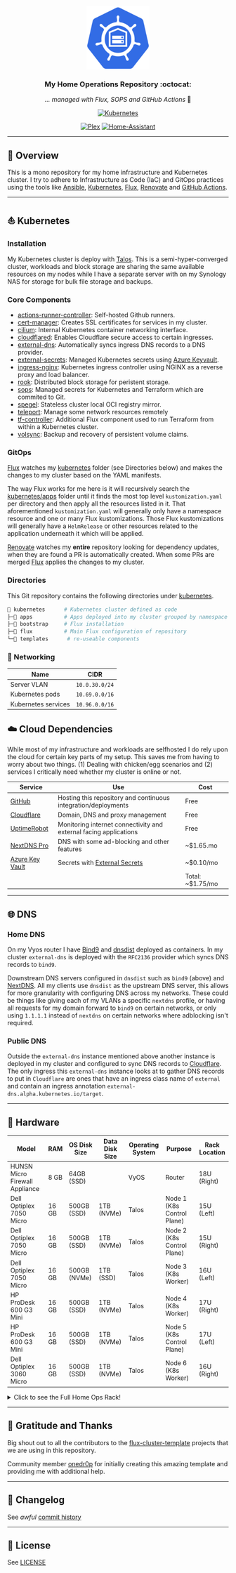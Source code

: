 <div align="center">

<img src="https://github.com/binaryn3xus/HomeOps/blob/main/docs/images/logo.png" align="center" width="144px" height="144px"/>

### My Home Operations Repository :octocat:

_... managed with Flux, SOPS and GitHub Actions_ 🤖

</div>

<div align="center">

[![Kubernetes](https://img.shields.io/badge/v1.29-blue?style=for-the-badge&logo=kubernetes&logoColor=white)](https://k3s.io/)

[![Plex](https://img.shields.io/uptimerobot/status/m792627751-0264dfd72c060e8b390e6398?logo=plex&logoColor=white&color=brightgreeen&label=Plex&style=for-the-badge)](https://plex.tv)
[![Home-Assistant](https://img.shields.io/uptimerobot/status/m792627687-253e54a4fb0305d78f746aef?logo=homeassistant&logoColor=white&color=brightgreeen&label=Home%20Assistant&style=for-the-badge)](https://www.home-assistant.io/)

</div>

---

## 📖 Overview

This is a mono repository for my home infrastructure and Kubernetes cluster. I try to adhere to Infrastructure as Code (IaC) and GitOps practices using the tools like [Ansible](https://www.ansible.com/), [Kubernetes](https://kubernetes.io/), [Flux](https://github.com/fluxcd/flux2), [Renovate](https://github.com/renovatebot/renovate) and [GitHub Actions](https://github.com/features/actions).

---

## ⛵ Kubernetes

### Installation

My Kubernetes cluster is deploy with [Talos](https://www.talos.dev). This is a semi-hyper-converged cluster, workloads and block storage are sharing the same available resources on my nodes while I have a separate server with on my Synology NAS for storage for bulk file storage and backups.

### Core Components


- [actions-runner-controller](https://github.com/actions/actions-runner-controller): Self-hosted Github runners.
- [cert-manager](https://github.com/cert-manager/cert-manager): Creates SSL certificates for services in my cluster.
- [cilium](https://github.com/cilium/cilium): Internal Kubernetes container networking interface.
- [cloudflared](https://github.com/cloudflare/cloudflared): Enables Cloudflare secure access to certain ingresses.
- [external-dns](https://github.com/kubernetes-sigs/external-dns): Automatically syncs ingress DNS records to a DNS provider.
- [external-secrets](https://github.com/external-secrets/external-secrets): Managed Kubernetes secrets using [Azure Keyvault](https://azure.microsoft.com/en-us/products/key-vault).
- [ingress-nginx](https://github.com/kubernetes/ingress-nginx): Kubernetes ingress controller using NGINX as a reverse proxy and load balancer.
- [rook](https://github.com/rook/rook): Distributed block storage for peristent storage.
- [sops](https://github.com/getsops/sops): Managed secrets for Kubernetes and Terraform which are commited to Git.
- [spegel](https://github.com/XenitAB/spegel): Stateless cluster local OCI registry mirror.
- [teleport](https://goteleport.com/): Manage some network resources remotely
- [tf-controller](https://github.com/weaveworks/tf-controller): Additional Flux component used to run Terraform from within a Kubernetes cluster.
- [volsync](https://github.com/backube/volsync): Backup and recovery of persistent volume claims.

### GitOps

[Flux](https://github.com/fluxcd/flux2) watches my [kubernetes](./kubernetes/) folder (see Directories below) and makes the changes to my cluster based on the YAML manifests.

The way Flux works for me here is it will recursively search the [kubernetes/apps](./kubernetes/apps) folder until it finds the most top level `kustomization.yaml` per directory and then apply all the resources listed in it. That aforementioned `kustomization.yaml` will generally only have a namespace resource and one or many Flux kustomizations. Those Flux kustomizations will generally have a `HelmRelease` or other resources related to the application underneath it which will be applied.

[Renovate](https://github.com/renovatebot/renovate) watches my **entire** repository looking for dependency updates, when they are found a PR is automatically created. When some PRs are merged [Flux](https://github.com/fluxcd/flux2) applies the changes to my cluster.

### Directories

This Git repository contains the following directories under [kubernetes](./kubernetes/).

```sh
📁 kubernetes      # Kubernetes cluster defined as code
├─📁 apps          # Apps deployed into my cluster grouped by namespace (see below)
├─📁 bootstrap     # Flux installation
├─📁 flux          # Main Flux configuration of repository
└─📁 templates      # re-useable components
```

### 📡 Networking

| Name                  | CIDR              |
|-----------------------|-------------------|
| Server VLAN           | `10.0.30.0/24`    |
| Kubernetes pods       | `10.69.0.0/16`    |
| Kubernetes services   | `10.96.0.0/16`    |

## ☁️ Cloud Dependencies

While most of my infrastructure and workloads are selfhosted I do rely upon the cloud for certain key parts of my setup. This saves me from having to worry about two things. (1) Dealing with chicken/egg scenarios and (2) services I critically need whether my cluster is online or not.

| Service                                                                      | Use                                                               | Cost             |
|------------------------------------------------------------------------------|-------------------------------------------------------------------|------------------|
| [GitHub](https://github.com/)                                                | Hosting this repository and continuous integration/deployments    | Free             |
| [Cloudflare](https://www.cloudflare.com/)                                    | Domain, DNS and proxy management                                  | Free             |
| [UptimeRobot](https://uptimerobot.com/)                                      | Monitoring internet connectivity and external facing applications | Free             |
| [NextDNS Pro](https://nextdns.io/?from=wgggpc5h)                             | DNS with some ad-blocking and other features                      | ~$1.65.mo        |
| [Azure Key Vault](https://azure.microsoft.com/en-us/products/key-vault)      | Secrets with [External Secrets](https://external-secrets.io/)     | ~$0.10/mo        |
|                                                                              |                                                                   | Total: ~$1.75/mo |

---

## 🌐 DNS

### Home DNS

On my Vyos router I have [Bind9](https://github.com/isc-projects/bind9) and [dnsdist](https://dnsdist.org/) deployed as containers. In my cluster `external-dns` is deployed with the `RFC2136` provider which syncs DNS records to `bind9`.

Downstream DNS servers configured in `dnsdist` such as `bind9` (above) and [NextDNS](https://nextdns.io/). All my clients use `dnsdist` as the upstream DNS server, this allows for more granularity with configuring DNS across my networks. These could be things like giving each of my VLANs a specific `nextdns` profile, or having all requests for my domain forward to `bind9` on certain networks, or only using `1.1.1.1` instead of `nextdns` on certain networks where adblocking isn't required.

### Public DNS

Outside the `external-dns` instance mentioned above another instance is deployed in my cluster and configured to sync DNS records to [Cloudflare](https://www.cloudflare.com/). The only ingress this `external-dns` instance looks at to gather DNS records to put in `Cloudflare` are ones that have an ingress class name of `external` and contain an ingress annotation `external-dns.alpha.kubernetes.io/target`.

---

## 🔧 Hardware

| Model                          | RAM       | OS Disk Size | Data Disk Size | Operating System  | Purpose                    | Rack Location    |
| ------------------------------ | --------- | ------------ | -------------- | ----------------- | -------------------------- | ---------------- |
| HUNSN Micro Firewall Appliance | 8 GB      | 64GB (SSD)   |                | VyOS              | Router                     |   18U (Right)    |
| Dell Optiplex 7050 Micro       | 16 GB     | 500GB (SSD)  | 1TB (NVMe)     | Talos             | Node 1 (K8s Control Plane) |   15U (Left)     |
| Dell Optiplex 7050 Micro       | 16 GB     | 500GB (SSD)  | 1TB (NVMe)     | Talos             | Node 2 (K8s Control Plane) |   15U (Right)    |
| Dell Optiplex 7050 Micro       | 16 GB     | 500GB (NVMe) | 1TB (SSD)      | Talos             | Node 3 (K8s Worker)        |   16U (Left)     |
| HP ProDesk 600 G3 Mini         | 16 GB     | 500GB (SSD)  | 1TB (NVMe)     | Talos             | Node 4 (K8s Worker)        |   17U (Right)    |
| HP ProDesk 600 G3 Mini         | 16 GB     | 500GB (SSD)  | 1TB (NVMe)     | Talos             | Node 5 (K8s Control Plane) |   17U (Left)     |
| Dell Optiplex 3060 Micro       | 16 GB     | 500GB (SSD)  | 1TB (NVMe)     | Talos             | Node 6 (K8s Worker)        |   16U (Right)    |



<details>
  <summary>Click to see the Full Home Ops Rack!</summary>

![ServerRack](/docs/images/ServerRack_20231214.jpg)

<table>
  <thead>
    <tr>
      <th>Rack U</th>
      <th>Hardware</th>
    </tr>
  </thead>
  <tbody>
    <tr>
      <td>22</td>
      <td><a href="https://a.co/d/cZALbnG">16 Port KVM Switch</a></td>
    </tr>
    <tr>
      <td>21</td>
      <td><a href="https://a.co/d/j0fuuLZ">24 Port Keystone Patch Panel</a></td>
    </tr>
    <tr>
      <td>20</td>
      <td><a href="https://store.ui.com/us/en/collections/unifi-switching-standard-power-over-ethernet/products/us-24-250w">Unifi Standard 24 PoE (Gen1) Network Switch</a></td>
    </tr>
    <tr>
      <td>19</td>
      <td><a href="https://store.ui.com/us/en/collections/unifi-accessory-tech-hosting-and-gateways-small-scale/products/unifi-cloudkey-plus">Unifi CloudKey Gen 2</a></td>
    </tr>
    <tr>
      <td>18</td>
      <td>
        Linux Desktop - <a href="https://www.intel.com/content/www/us/en/products/sku/89187/intel-nuc-kit-nuc6i7kyk/specifications.html">Intel Skull Canyon NUC</a>
      </td>
    </tr>
    <tr>
      <td>17</td>
      <td>
        Kubernetes Node 4 - <a href="https://support.hp.com/us-en/product/details/hp-prodesk-600-g3-desktop-mini-pc/15257642">HP ProDesk 600 G3 Mini</a>
        <br/>
        Kubernetes Node 5 - <a href="https://support.hp.com/us-en/product/details/hp-prodesk-600-g3-desktop-mini-pc/15257642">HP ProDesk 600 G3 Mini</a>
      </td>
    </tr>
    <tr>
      <td>16</td>
      <td>
        Kubernetes Node 3 - <a href="https://www.dell.com/support/home/en-us/product-support/product/optiplex-7050-sff/drivers">Dell Optiplex 7050 Micro</a>
        <br/>
        Kubernetes Node 6 - <a href="https://www.dell.com/support/home/en-us/product-support/product/optiplex-3060-sff/drivers">Dell Optiplex 3060 Micro</a>
      </td>
    </tr>
    <tr>
      <td>15</td>
      <td>
        Kubernetes Node 1 - <a href="https://www.dell.com/support/home/en-us/product-support/product/optiplex-7050-sff/drivers">Dell Optiplex 7050 Micro</a>
        <br/>
        Kubernetes Node 2 - <a href="https://www.dell.com/support/home/en-us/product-support/product/optiplex-7050-sff/drivers">Dell Optiplex 7050 Micro</a>
      </td>
    </tr>
    <tr>
      <td>14</td>
      <td rowspan=4><a href="https://a.co/d/g9Dpp8D">Synology DS1819+</a></td>
    </tr>
    <tr>
      <td>13</td>
    </tr>
    <tr>
      <td>12</td>
    </tr>
    <tr>
      <td>11</td>
    </tr>
    <tr>
      <td>10</td>
      <td><em>Blank</em></td>
    </tr>
    <tr>
      <td>9</td>
      <td>VyOS Router - <a href="https://a.co/d/b6JFO9e">HUNSN Micro Firewall Appliance</a></td>
    </tr>
    <tr>
      <td>8</td>
      <td rowspan='4'>
      Custom Build Server 1
      </br>
      Proxmox</td>
    </tr>
    <tr>
      <td>7</td>
    </tr>
    <tr>
      <td>6</td>
    </tr>
    <tr>
      <td>5</td>
    </tr>
    <tr>
      <td>4</td>
      <td rowspan=4>Custom Build Server 2</td>
    </tr>
    <tr>
      <td>3</td>
    </tr>
    <tr>
      <td>2</td>
    </tr>
    <tr>
      <td>1</td>
    </tr>
  </tbody>
</table>

</details>

---

## 🤝 Gratitude and Thanks

Big shout out to all the contributors to the [flux-cluster-template](https://github.com/onedr0p/flux-cluster-template) projects that we are using in this repository.

Community member [onedr0p](https://github.com/onedr0p/) for initially creating this amazing template and providing me with additional help.

---

## 📜 Changelog

See _awful_ [commit history](https://github.com/binaryn3xus/HomeOps/commits/main)

---

## 🔏 License

See [LICENSE](./LICENSE)
